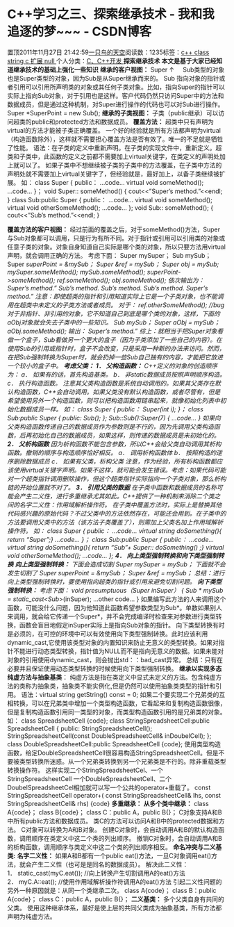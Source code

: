 
# C++学习之三、探索继承技术 - 我和我追逐的梦~~~ - CSDN博客


置顶2011年11月27日 21:42:59[一只鸟的天空](https://me.csdn.net/heyongluoyao8)阅读数：1235标签：[c++																](https://so.csdn.net/so/search/s.do?q=c++&t=blog)[class																](https://so.csdn.net/so/search/s.do?q=class&t=blog)[string																](https://so.csdn.net/so/search/s.do?q=string&t=blog)[c																](https://so.csdn.net/so/search/s.do?q=c&t=blog)[扩展																](https://so.csdn.net/so/search/s.do?q=扩展&t=blog)[null																](https://so.csdn.net/so/search/s.do?q=null&t=blog)[
							](https://so.csdn.net/so/search/s.do?q=扩展&t=blog)[
																					](https://so.csdn.net/so/search/s.do?q=c&t=blog)个人分类：[C、C++开发																](https://blog.csdn.net/heyongluoyao8/article/category/908444)
[
																								](https://so.csdn.net/so/search/s.do?q=c&t=blog)
[
				](https://so.csdn.net/so/search/s.do?q=string&t=blog)
[
			](https://so.csdn.net/so/search/s.do?q=string&t=blog)
[
		](https://so.csdn.net/so/search/s.do?q=class&t=blog)
[
	](https://so.csdn.net/so/search/s.do?q=c++&t=blog)
**探索继承技术**
**本文是基于大家已经知道继承技术的基础上强化一些知识**
**继承的客户视图：**
Super
↑     Sub类型的对象也是Super类型的对象，因为Sub是从Super继承而来的。
Sub
指向对象的指针或者引用可以引用所声明类的对象或其任何子类对象。比如，指向Super的指针可以实际上指向Sub对象，对于引用也是这样。客户代码仍然只访问Super中的方法和数据成员，但是通过这种机制，对Super进行操作的代码也可以对Sub进行操作。
Super *SuperPoint = new Sub();
**继承的子类视图：**
子类（public继承）可以访问超类的public和protected方法和数据成员。
**覆盖方法：**
超类中只有声明为virtual的方法才能被子类正确覆盖。
一个好的经验就是所有方法都声明为virtual（构造函数除外），这样就不需要担心覆盖方法是否有效了。唯一的不足就是牺牲了性能。
语法：在子类的定义中重新声明。在子类的实现文件中，重新定义。超类和子类中，此函数的定义之前都不需要加上virtual关键字，在类定义的声明处加上就可以了。
如果子类中不想继续被子类的子类中的方法覆盖，在子类中方法的声明处就不需要加上virtual关键字了，但经验就是，最好加上，以备子类继续被扩展。
如：
class Super
{
public：
...code...
virtual void someMethod();
...code...
}；
void Super:: someMethod()
{
cout<<”Super’s method.”<<endl;
}
class Sub:public Super
{
public：
...code...
virtual void someMethod();
virtual void otherSomeMethod();
...code...
};
void Sub:: someMethod();
{
cout<<”Sub’s method.”<<endl;
}

**覆盖方法的客户视图：**
经过前面的覆盖之后，对于someMethod()方法，Super与Sub对象都可以调用，只是行为有所不同。对于指针或引用可以引用类的对象或任意子类的对象。对象自身知道自己实际是哪个类的对象，所以只要方法用virtual声明，就会调用正确的方法。
考虑下面：
Super mySuper；
Sub mySub；
Super *superPoint = &mySub；
Super &ref = mySub；
Super obj = mySub;
mySuper.someMethod();
mySub.someMethod();
superPoint->someMethod();
ref.someMethod();
obj.someMethod();
依次输出为：
Super’s method.”
Sub’s method.
Sub’s method.
Sub’s method.
Super’s method.”
注意：即使超类的指针和引用知道实际上它是一个子类对象，也不能调用在超类中未定义的子类方法或者成员。
对于：
ref.otherSomeMethod(); //bug
对于非指针、非引用的对象，它不知道自己到底是哪个类的对象，这样，下面的aObj对象就会失去子类中的一些知识。
Sub mySub；
Super aObj = mySub；
aObj.someMethod();
输出：
Super’s method.”
综上：就相当于把Super对象看做一个盒子，Sub看做另一个更大的盒子（因为子类添加了一些自己的内容）。在使用Sub的引用或指针时，盒子不会改变，只是采用一种新的办法来访问。然而，在把Sub强制转换为Super时，就会扔掉一些Sub自己独有的内容，才能把它放进一个较小的盒子中。
**考虑父类：**
**1． 父构造函数：**
C++定义的对象的创造顺序为：
a． 如果有的话，首先构造基类。
b． 非static数据成员按照声明顺序构造。
c． 执行构造函数。
注意其父类构造函数是系统自动调用的。如果其父类存在默认构造函数，C++会自动调用。如果父类没有默认构造函数，或者尽管有，但是希望使用另外一个构造函数，则可以把构造函数用链串起来，就像初始化列表中初始化数据成员一样。
如：
class Super
{
public：
Super(int i);
}；
class Sub:public Super
{
public:
Sub();
};
Sub::Sub():Super(7)
{
...code...
}
如果向父类构造函数传递自己的数据成员作为参数则是不行的，因为先调用父类构造函数，后再初始化自己的数据成员，如果这样，则传递的数据成员是未初始化的。
**2． 父析构函数**
因为析构函数不能包含参数，所以C++会给父类自动调用其析构函数。撤销的顺序与构造顺序恰好相反。
a． 调用析构函数体
b． 按照构造的逆序删除数据成员
c． 如果有父类，析构父类
注意，作为经验，所有析构函数都应该使用virtual关键字声明。如果不这样，就可能会发生错误。考虑：如果代码可能对一个超类指针调用删除操作，但这个超类指针实际指向一个子类对象，那么析构链的开始位置就不对了。
**3． 引用父类的数据**
在子类中函数和数据成员的名称可能会产生二义性，进行多重继承尤其如此。C++提供了一种机制来消除二个类之间的名字二义性：作用域解析操作符。
在子类中覆盖方法时，实际上是替换其他代码感兴趣的原始代码？不过父类中的方法依然存在，可能还会用到。在子类中的方法要调用父类中的方法（该方法子类覆盖了），则需加上父类名加上作用域解析操作符。
如：
class Super
{
public：
...code...
virtual string doSomething(){ return “Super”;}
...code...
}；
class Sub:public Super
{
public：
...code...
virtual string doSomething(){ return “Sub”+ Super:: doSomething() ;}
virtual void otherSomeMethod();
...code...
};
**4． 向上类型强制转换和向下类型强制转换**
**向上类型强制转换：**
下面会造成切割
Super mySuper = mySub；
下面就不会发生切割了
Super *superPoint = &mySub；
Super &ref = mySub；
总结：进行向上类型强制转换时，要使用指向超类的指针或引用来避免切割问题。
**向下类型强制转换：**
考虑下面：
void presumptuous（Super* inSuper）
{
Sub * mySub = static_cast<Sub*>(inSuper);
...other code...
}
如果编写此方法的人来调用这个函数，可能没什么问题，因为他知道此函数希望参数类型为Sub*。单数如果别人来调用，就会给它传递一个Super*，并不会完成编译时检查来对参数进行类型转换，函数会盲目地假定inSuper实际上是指向Sub对象的指针。
向下类型转换有时是必须的，在可控的环境中可以有效使用向下类型强制转换。此时应该利用dynamic_cast,它使用该类型对象的内置知识来防止无意义的类型转换。如果对指针不能进行动态类型转换，指针值为NULL而不是指向无意义的数据。如果未能对对象的引用使用dynamic_cast，则会抛出std：：bad_cast异常。
总结：只有在必要并且保证使用动态类型转换的时候使用向下类型强制转换。
**继承以实现多态**
**纯虚方法与抽象基类**：
纯虚方法是指在类定义中显式未定义的方法。包含纯虚方法的类称为抽象类，抽象类不能实例化,但是仍然可以使用抽象类类型的指针和引用。
语法：virtual string getString() const = 0;
如果二个要实现二个兄弟类的互相转换，可以在兄弟类中增加一个类型构造函数，它看起来和复制构造函数很像，但是复制构造函数引用同一类型的对象，而类型构造函数引用的是兄弟类的对象。
如：
class SpreadsheetCell
{code};
class StringSpreadsheetCell:public SpreadsheetCell
{
public:
StringSpreadsheetCell();
StringSpreadsheetCell(const DoubleSpreadsheetCell& inDoubelCell);
};
class DoubleSpreadsheetCell:public SpreadsheetCell
{code};
使用类型构造函数，给定DoubleSpreadsheetCell很容易构造StringSpreadsheetCell。但是不要被类型转换所迷惑。从一个兄弟类转换到另一个兄弟类是不行的。除非重载类型转换操作符。
这样实现二个StringSpreadsheetCel、一个StringSpreadsheetCell
一个DoubleSpreadsheetCell、二个DoubelSpreadsheetCel相加就可以写一个公共的operator+重载了。
const StringSpreadsheetCell operator+( const StringSpreadsheetCell& lhs, const StringSpreadsheetCell& rhs)
{code}
**多重继承：**
**从多个类中继承：**
class A{code}；
class B{code}；
class C：public A，public B{}；
C对象支持A和B中所有public方法和数据成员。
类C的方法可以访问A和B中的protected数据和方法。
C对象可以转换为A和B对象。
创建C对象时，会自动调用A和B的默认构造函数，调用顺序在类定义中这二个类的列出顺序。
撤销C对象时，会自动调用A和B的析构函数，调用顺序与类定义中这二个类的列出顺序相反。
**命名冲突与二义基类:**
**名字二义性：**
如果A和B都有一个public eat()方法，一旦C对象调用eat()方法，就会产生二义性（也可是是同名的数据成员）。
解决此二义性：
1． static_cast<A>(myC.eat()); //向上转换产生切割调用A的eat()方法
2． myC.A::eat(); //使用作用域解析操作符调用A的eat()方法
引起二义性问题的另外一种原因就是：从同一个类继承二次。
class A{code}；
class B：public A{code}；
class C：public A，public B{}；
**二义基类：**
多个父类自身有共同的父类。
使用这种继承体系，最好是使上层的共同父类成为抽象基类，所有方法都声明为纯虚方法。


